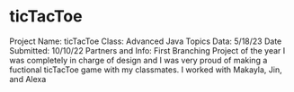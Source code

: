 # ticTacToe
Project Name: ticTacToe
Class: Advanced Java Topics
Data: 5/18/23
Date Submitted: 10/10/22
Partners and Info: First Branching Project of the year I was completely in charge of design and I was very proud of making a fuctional ticTacToe game 
with my classmates. I worked with Makayla, Jin, and Alexa
